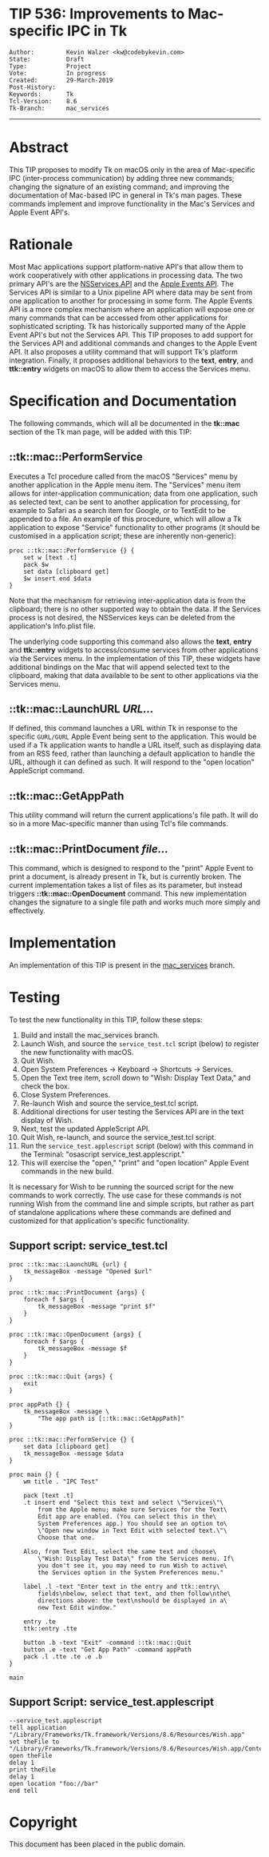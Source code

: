 # TIP 536: Improvements to Mac-specific IPC in Tk
	Author:         Kevin Walzer <kw@codebykevin.com>
	State:          Draft
	Type:           Project
	Vote:           In progress
	Created:        29-March-2019
	Post-History:   
	Keywords:       Tk
	Tcl-Version:    8.6
	Tk-Branch:      mac_services
-----

# Abstract
 
This TIP proposes to modify Tk on macOS only in the area of Mac-specific IPC (inter-process communication) by adding three new commands; changing the signature of an existing command; and improving the documentation of Mac-based IPC in general in Tk's man pages. These commands implement and improve functionality in the Mac's Services and Apple Event API's.

# Rationale

Most Mac applications support platform-native API's that allow them to work cooperatively with other applications in processing data. The two primary API's are the [NSServices API](https://developer.apple.com/library/archive/documentation/Cocoa/Conceptual/SysServices/introduction.html#//apple_ref/doc/uid/10000101-SW1) and the [Apple Events API](https://developer.apple.com/documentation/applicationservices/apple_event_manager?language=objc). The Services API is similar to a Unix pipeline API where data may be sent from one application to another for processing in some form. The Apple Events API is a more complex mechanism where an application will expose one or many commands that can be accessed from other applications for sophisticated scripting. Tk has historically supported many of the Apple Event API's but not the Services API. This TIP proposes to add support for the Services API and additional commands and changes to the Apple Event API. It also proposes a utility command that will support Tk's platform integration. Finally, it proposes additional behaviors to the **text**, **entry**, and **ttk::entry** widgets on macOS to allow them to access the Services menu.

# Specification and Documentation

The following commands, which will all be documented in the **tk::mac** section of the Tk man page, will be added with this TIP: 

## ::tk::mac::PerformService

Executes a Tcl procedure called from the macOS "Services" menu by another application in the Apple menu item. The "Services" menu item allows for inter-application communication; data from one application, such as selected text, can be sent to another application for processing, for example to Safari as a search item for Google, or to TextEdit to be appended to a file. An example of this procedure, which will allow a Tk application to expose "Service" functionality to other programs (it should be customised in a application script; these are inherently non-generic): 

	proc ::tk::mac::PerformService {} {
		set w [text .t]
		pack $w
		set data [clipboard get]
		$w insert end $data
	}

Note that the mechanism for retrieving inter-application data is from the clipboard; there is no other supported way to obtain the data. If the Services process is not desired, the NSServices keys can be deleted from the application's Info.plist file. 

The underlying code supporting this command also allows the **text**, **entry** and **ttk::entry** widgets to access/consume services from other applications via the Services menu. 
In the implementation of this TIP, these widgets have additional bindings on the Mac that will append selected text to the clipboard, making that data available to be sent to other applications via the Services menu. 

## ::tk::mac::LaunchURL *URL...*

If defined, this command launches a URL within Tk in response to the specific `GURL/GURL` Apple Event being sent to the application. This would be used if a Tk application wants to handle a URL itself, such as displaying data from an RSS feed, rather than launching a default application to handle the URL, although it can defined as such. It will respond to the "open location" AppleScript command. 

## ::tk::mac::GetAppPath

This utility command will return the current applications's file path. It will do so in a more Mac-specific manner than using Tcl's file commands. 

## ::tk::mac::PrintDocument *file...*

This command, which is designed to respond to the "print" Apple Event to print a document, is already present in Tk, but is currently broken. The current implementation takes a list of files as its parameter, but instead triggers **::tk::mac::OpenDocument** command. This new implementation changes the signature to a single file path and works much more simply and effectively.

# Implementation

An implementation of this TIP is present in the [mac_services](/tk/timeline?r=mac_services) branch.

# Testing

To test the new functionality in this TIP, follow these steps: 

1. Build and install the mac_services branch.
2. Launch Wish, and source the `service_test.tcl` script (below) to register the new functionality with macOS.
3. Quit Wish.
4. Open System Preferences -> Keyboard -> Shortcuts -> Services.
5. Open the Text tree item, scroll down to "Wish: Display Text Data," and check the box.
6. Close System Preferences.
7. Re-launch Wish and source the service_test.tcl script.
8. Additional directions for user testing the Services API are in the text display of Wish.
9. Next, test the updated AppleScript API.
10. Quit Wish, re-launch, and source the service_test.tcl script.
11. Run the `service_test.applescript` script (below) with this command in the Terminal: "osascript service_test.applescript."
12. This will exercise the "open," "print" and "open location" Apple Event commands in the new build.

It is necessary for Wish to be running the sourced script for the new commands to work correctly. The use case for these commands is not running Wish from the command line and simple scripts, but rather as part of standalone applications where these commands are defined and customized for that application's specific functionality.

## Support script: service_test.tcl

	proc ::tk::mac::LaunchURL {url} {
		tk_messageBox -message "Opened $url"
	}

	proc ::tk::mac::PrintDocument {args} {
		foreach f $args {
			tk_messageBox -message "print $f"
		}
	}

	proc ::tk::mac::OpenDocument {args} {
		foreach f $args {
			tk_messageBox -message $f
		}
	}

	proc ::tk::mac::Quit {args} {
		exit
	}

	proc appPath {} {
		tk_messageBox -message \
			"The app path is [::tk::mac::GetAppPath]"
	}
	
	proc ::tk::mac::PerformService {} {
		set data [clipboard get]
		tk_messageBox -message $data
	}

	proc main {} {
		wm title . "IPC Test"

		pack [text .t]
		.t insert end "Select this text and select \"Services\"\
			from the Apple menu; make sure Services for the Text\
			Edit app are enabled. (You can select this in the\
			System Preferences app.) You should see an option to\
			\"Open new window in Text Edit with selected text.\"\
			Choose that one.

		Also, from Text Edit, select the same text and choose\
			\"Wish: Display Test Data\" from the Services menu. If\
			you don't see it, you may need to run Wish to active\
			the Services option in the System Preferences menu."

		label .l -text "Enter text in the entry and ttk::entry\
			fields\nbelow, select that text, and then follow\nthe\
			directions above: the text\nshould be displayed in a\
			new Text Edit window." 

		entry .te
		ttk::entry .tte

		button .b -text "Exit" -command ::tk::mac::Quit
		button .e -text "Get App Path" -command appPath
		pack .l .tte .te .e .b 
	}

	main

## Support Script: service_test.applescript

	--service_test.applescript
	tell application "/Library/Frameworks/Tk.framework/Versions/8.6/Resources/Wish.app"
	set theFile to "/Library/Frameworks/Tk.framework/Versions/8.6/Resources/Wish.app/Contents/Info.plist"
	open theFile
	delay 1
	print theFile
	delay 1
	open location "foo://bar"
	end tell

# Copyright

This document has been placed in the public domain.
